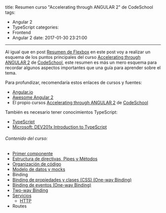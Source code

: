 title: Resumen curso "Accelerating through ANGULAR 2" de CodeSchool
tags:
- Angular 2
- TypeScript
categories:
- Frontend
- Angular 2
date: 2017-01-30 23:21:00
---
Al igual que en post [Resumen de Flexbox]() en este post voy a realizar un esquema de los puntos
principales del curso [Accelerating through ANGULAR 2](https://www.codeschool.com/courses/accelerating-through-angular-2) de [CodeSchool](https://www.codeschool.com), este resumen es más un mero esquema para recordar algunos aspectos importantes que una guía para aprender sobre el tema.

Para profundizar, recomendaría estos enlaces de cursos y fuentes:

* [Angular.io](https://angular.io)
* [Awesome Angular 2](https://angularclass.github.io/awesome-angular2/#angular-2-material-design)
* El propio cursos [Accelerating through ANGULAR 2](https://www.codeschool.com/courses/accelerating-through-angular-2) de [CodeSchool](https://www.codeschool.com)

También es necesario tener conocimientos TypeScript:

* [TypeScript](https://www.typescriptlang.org)
* [Microsoft: DEV201x Introduction to TypeScript](https://courses.edx.org/courses/course-v1%3AMicrosoft%2BDEV201x%2B2015_T2/)


###### Contenido del curso:

* [Primer componente](/2017/01/30/angular2-primer-componente/)
* [Estructura de directivas, Pipes y Métodos](/2017/01/31/angular2-directivas/)
* [Organización de código](http://localhost:4000/2017/01/31/angular2-code-organize/)
* [Modelo de datos y mocks](/2017/02/02/mocks/)
* Binding
 * [Binding de propiedades y clases (CSS) (One-way Binding)](/2017/02/02/Angular2-dataBinging/)
 * [Binding de eventos (One-way Binding)](/2017/02/05/angular2-event-binding/)
 * [Two-way Binding](/2017/02/07/angular2-two-way-binding/)
* [Servicios](/2017/02/08/angular2-services/)
  * [HTTP](/2017/06/10/angular2-services-http/)
* Routes
